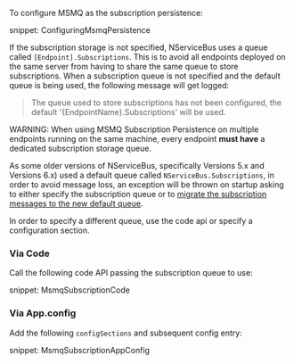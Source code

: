 To configure MSMQ as the subscription persistence:

snippet: ConfiguringMsmqPersistence

If the subscription storage is not specified, NServiceBus uses a queue called `[Endpoint].Subscriptions`. This is to avoid all endpoints deployed on the same server from having to share the same queue to store subscriptions. When a subscription queue is not specified and the default queue is being used, the following message will get logged:

>The queue used to store subscriptions has not been configured, the default '{EndpointName}.Subscriptions' will be used.

WARNING: When using MSMQ Subscription Persistence on multiple endpoints running on the same machine, every endpoint **must have** a dedicated subscription storage queue. 

As some older versions of NServiceBus, specifically Versions 5.x and Versions 6.x) used a default queue called `NServiceBus.Subscriptions`, in order to avoid message loss, an exception will be thrown on startup asking to either specify the subscription queue or to [migrate the subscription messages to the new default queue]().

In order to specify a different queue, use the code api or specify a configuration section.


### Via Code

Call the following code API passing the subscription queue to use:

snippet: MsmqSubscriptionCode


### Via App.config

Add the following `configSections` and subsequent config entry:

snippet: MsmqSubscriptionAppConfig